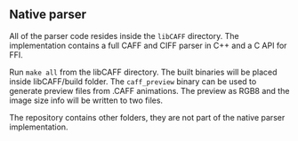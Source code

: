 ## Native parser

All of the parser code resides inside the `libCAFF` directory. The implementation contains a full CAFF and CIFF parser in C++ and a C API for FFI.

Run `make all` from the libCAFF directory. The built binaries will be placed inside libCAFF/build folder. The `caff_preview` binary can be used to generate preview files from .CAFF animations. The preview as RGB8 and the image size info will be written to two files.

The repository contains other folders, they are not part of the native parser implementation.